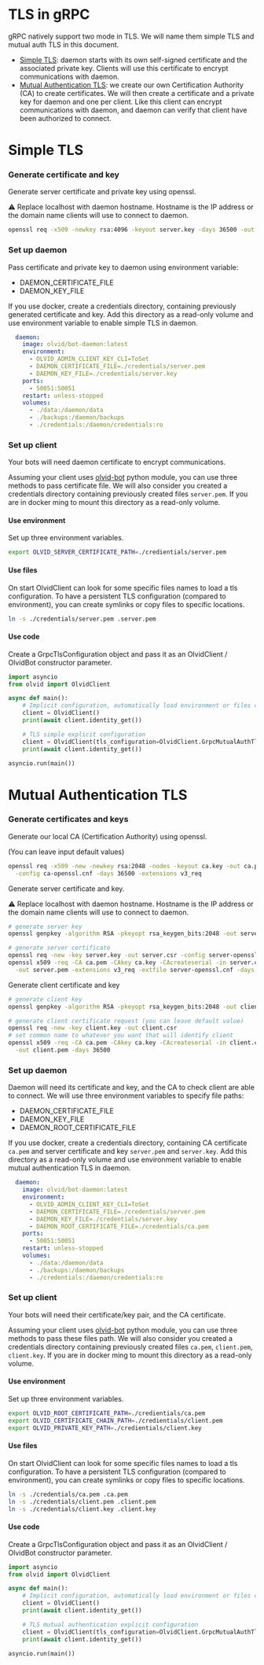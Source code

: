 # TLS in gRPC
gRPC natively support two mode in TLS. We will name them simple TLS and mutual auth TLS in this document.

- [Simple TLS](#simple-tls): daemon starts with its own self-signed certificate and the associated private key. Clients will use this certificate to encrypt communications with daemon.
- [Mutual Authentication TLS](#mutual-authentication-tls): we create our own Certification Authority (CA) to create certificates. We will then create a certificate and a private key for daemon and one per client. Like this client can encrypt communications with daemon, and daemon can verify that client have been authorized to connect.  

# Simple TLS
### Generate certificate and key
Generate server certificate and private key using openssl.

⚠ Replace localhost with daemon hostname. Hostname is the IP address or the domain name clients will use to connect to daemon.

```bash
openssl req -x509 -newkey rsa:4096 -keyout server.key -days 36500 -out server.pem -nodes -subj '/CN=localhost'
```

### Set up daemon
Pass certificate and private key to daemon using environment variable:
- DAEMON_CERTIFICATE_FILE
- DAEMON_KEY_FILE

If you use docker, create a credentials directory, containing previously generated certificate and key. 
Add this directory as a read-only volume and use environment variable to enable simple TLS in daemon. 

```yaml
  daemon:
    image: olvid/bot-daemon:latest
    environment:
      - OLVID_ADMIN_CLIENT_KEY_CLI=ToSet
      - DAEMON_CERTIFICATE_FILE=./credentials/server.pem
      - DAEMON_KEY_FILE=./credentials/server.key
    ports:
      - 50051:50051
    restart: unless-stopped
    volumes:
      - ./data:/daemon/data
      - ./backups:/daemon/backups
      - ./credentials:/daemon/credentials:ro
```
### Set up client
Your bots will need daemon certificate to encrypt communications.

Assuming your client uses [olvid-bot](https://github.com/olvid-io/Olvid-Bot-Python-Client) python module, you can use three methods to pass certificate file.
We will also consider you created a credentials directory containing previously created files `server.pem`.
If you are in docker ming to mount this directory as a read-only volume.

#### Use environment
Set up three environment variables.
```bash
export OLVID_SERVER_CERTIFICATE_PATH=./credientials/server.pem
```

#### Use files
On start OlvidClient can look for some specific files names to load a tls configuration. To have a persistent TLS configuration (compared to environment), you can create symlinks or copy files to specific locations.
```bash
ln -s ./credentials/server.pem .server.pem
```

#### Use code
Create a GrpcTlsConfiguration object and pass it as an OlvidClient / OlvidBot constructor parameter.
```python
import asyncio
from olvid import OlvidClient

async def main():
    # Implicit configuration, automatically load environment or files configuration if possible.
    client = OlvidClient()
    print(await client.identity_get())

    # TLS simple explicit configuration
    client = OlvidClient(tls_configuration=OlvidClient.GrpcMutualAuthTlsConfiguration(root_certificate_path="./credentials/ca.pem", certificate_chain_path="./credentials/client.pem", private_key_path="./credentials/client.key"))
    print(await client.identity_get())

asyncio.run(main())
```

# Mutual Authentication TLS
### Generate certificates and keys
Generate our local CA (Certification Authority) using openssl.

(You can leave input default values)
```bash
openssl req -x509 -new -newkey rsa:2048 -nodes -keyout ca.key -out ca.pem \
  -config ca-openssl.cnf -days 36500 -extensions v3_req
```

Generate server certificate and key.

⚠ Replace localhost with daemon hostname. Hostname is the IP address or the domain name clients will use to connect to daemon.
```bash
# generate server key
openssl genpkey -algorithm RSA -pkeyopt rsa_keygen_bits:2048 -out server.key

# generate server certificate
openssl req -new -key server.key -out server.csr -config server-openssl.cnf -subj '/CN=localhost'
openssl x509 -req -CA ca.pem -CAkey ca.key -CAcreateserial -in server.csr \
  -out server.pem -extensions v3_req -extfile server-openssl.cnf -days 36500
```

Generate client certificate and key
```bash
# generate client key
openssl genpkey -algorithm RSA -pkeyopt rsa_keygen_bits:2048 -out client.key

# generate client certificate request (you can leave default value)
openssl req -new -key client.key -out client.csr
# set common name to whatever you want that will identify client
openssl x509 -req -CA ca.pem -CAkey ca.key -CAcreateserial -in client.csr \
  -out client.pem -days 36500
```

### Set up daemon

Daemon will need its certificate and key, and the CA to check client are able to connect. We will use three environment variables to specify file paths:
- DAEMON_CERTIFICATE_FILE
- DAEMON_KEY_FILE
- DAEMON_ROOT_CERTIFICATE_FILE

If you use docker, create a credentials directory, containing CA certificate `ca.pem` and server certificate and key `server.pem` and `server.key`.
Add this directory as a read-only volume and use environment variable to enable mutual authentication TLS in daemon.
 
```yaml
  daemon:
    image: olvid/bot-daemon:latest
    environment:
      - OLVID_ADMIN_CLIENT_KEY_CLI=ToSet
      - DAEMON_CERTIFICATE_FILE=./credentials/server.pem
      - DAEMON_KEY_FILE=./credentials/server.key
      - DAEMON_ROOT_CERTIFICATE_FILE=./credentials/ca.pem
    ports:
      - 50051:50051
    restart: unless-stopped
    volumes:
      - ./data:/daemon/data
      - ./backups:/daemon/backups
      - ./credentials:/daemon/credentials:ro
```

### Set up client
Your bots will need their certificate/key pair, and the CA certificate.

Assuming your client uses [olvid-bot](https://github.com/olvid-io/Olvid-Bot-Python-Client) python module, you can use three methods to pass these files path.
We will also consider you created a credentials directory containing previously created files `ca.pem`, `client.pem`, `client.key`. If you are in docker ming to mount this directory as a read-only volume.

#### Use environment
Set up three environment variables.
```bash
export OLVID_ROOT_CERTIFICATE_PATH=./credientials/ca.pem
export OLVID_CERTIFICATE_CHAIN_PATH=./credientials/client.pem
export OLVID_PRIVATE_KEY_PATH=./credientials/client.key
```

#### Use files
On start OlvidClient can look for some specific files names to load a tls configuration. To have a persistent TLS configuration (compared to environment), you can create symlinks or copy files to specific locations.
```bash
ln -s ./credentials/ca.pem .ca.pem
ln -s ./credentials/client.pem .client.pem
ln -s ./credentials/client.key .client.key
```

#### Use code
Create a GrpcTlsConfiguration object and pass it as an OlvidClient / OlvidBot constructor parameter.
```python
import asyncio
from olvid import OlvidClient

async def main():
    # Implicit configuration, automatically load environment or files configuration if possible.
    client = OlvidClient()
    print(await client.identity_get())

    # TLS mutual authentication explicit configuration
    client = OlvidClient(tls_configuration=OlvidClient.GrpcMutualAuthTlsConfiguration(root_certificate_path="./credentials/ca.pem", certificate_chain_path="./credentials/client.pem", private_key_path="./credentials/client.key"))
    print(await client.identity_get())

asyncio.run(main())
```

